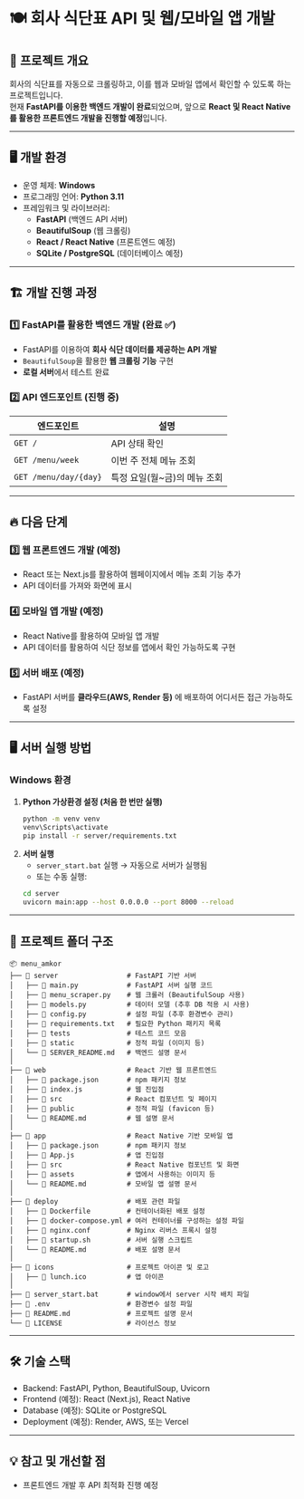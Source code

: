 # 🍽 회사 식단표 API 및 웹/모바일 앱 개발

## 📌 프로젝트 개요
회사의 식단표를 자동으로 크롤링하고, 이를 웹과 모바일 앱에서 확인할 수 있도록 하는 프로젝트입니다.  
현재 **FastAPI를 이용한 백엔드 개발이 완료**되었으며, 앞으로 **React 및 React Native를 활용한 프론트엔드 개발을 진행할 예정**입니다.

---

## 🖥 개발 환경
- 운영 체제: **Windows**
- 프로그래밍 언어: **Python 3.11**
- 프레임워크 및 라이브러리:
  - **FastAPI** (백엔드 API 서버)
  - **BeautifulSoup** (웹 크롤링)
  - **React / React Native** (프론트엔드 예정)
  - **SQLite / PostgreSQL** (데이터베이스 예정)

---
## 🏗 개발 진행 과정

### 1️⃣ FastAPI를 활용한 백엔드 개발 (완료 ✅)
- FastAPI를 이용하여 **회사 식단 데이터를 제공하는 API 개발**
- `BeautifulSoup`을 활용한 **웹 크롤링 기능** 구현
- **로컬 서버**에서 테스트 완료

### 2️⃣ API 엔드포인트 (진행 중)
| 엔드포인트 | 설명 |
|-----------|------|
| `GET /` | API 상태 확인 |
| `GET /menu/week` | 이번 주 전체 메뉴 조회 |
| `GET /menu/day/{day}` | 특정 요일(월~금)의 메뉴 조회 |
---
## 🔥 다음 단계
### 3️⃣ 웹 프론트엔드 개발 (예정)
- React 또는 Next.js를 활용하여 웹페이지에서 메뉴 조회 기능 추가
- API 데이터를 가져와 화면에 표시
### 4️⃣ 모바일 앱 개발 (예정)
- React Native를 활용하여 모바일 앱 개발
- API 데이터를 활용하여 식단 정보를 앱에서 확인 가능하도록 구현
### 5️⃣ 서버 배포 (예정)
- FastAPI 서버를 **클라우드(AWS, Render 등)** 에 배포하여 어디서든 접근 가능하도록 설정
---


## 🖥 서버 실행 방법
### Windows 환경
1. **Python 가상환경 설정 (처음 한 번만 실행)**
    ```sh
    python -m venv venv
    venv\Scripts\activate
    pip install -r server/requirements.txt
    ```
2. **서버 실행**
    - `server_start.bat` 실행 → 자동으로 서버가 실행됨
    - 또는 수동 실행:
    ```sh
    cd server
    uvicorn main:app --host 0.0.0.0 --port 8000 --reload
    ```
---
## 📂 프로젝트 폴더 구조
```commandline
📦 menu_amkor
├── 📂 server                 # FastAPI 기반 서버
│   ├── 📜 main.py            # FastAPI 서버 실행 코드
│   ├── 📜 menu_scraper.py    # 웹 크롤러 (BeautifulSoup 사용)
│   ├── 📜 models.py          # 데이터 모델 (추후 DB 적용 시 사용)
│   ├── 📜 config.py          # 설정 파일 (추후 환경변수 관리)
│   ├── 📜 requirements.txt   # 필요한 Python 패키지 목록
│   ├── 📂 tests              # 테스트 코드 모음
│   ├── 📂 static             # 정적 파일 (이미지 등)
│   └── 📜 SERVER_README.md   # 백엔드 설명 문서
│
├── 📂 web                    # React 기반 웹 프론트엔드
│   ├── 📜 package.json       # npm 패키지 정보
│   ├── 📜 index.js           # 웹 진입점
│   ├── 📂 src                # React 컴포넌트 및 페이지
│   ├── 📂 public             # 정적 파일 (favicon 등)
│   └── 📜 README.md          # 웹 설명 문서
│
├── 📂 app                    # React Native 기반 모바일 앱
│   ├── 📜 package.json       # npm 패키지 정보
│   ├── 📜 App.js             # 앱 진입점
│   ├── 📂 src                # React Native 컴포넌트 및 화면
│   ├── 📂 assets             # 앱에서 사용하는 이미지 등
│   └── 📜 README.md          # 모바일 앱 설명 문서
│
├── 📂 deploy                 # 배포 관련 파일
│   ├── 📜 Dockerfile         # 컨테이너화된 배포 설정
│   ├── 📜 docker-compose.yml # 여러 컨테이너를 구성하는 설정 파일
│   ├── 📜 nginx.conf         # Nginx 리버스 프록시 설정
│   ├── 📜 startup.sh         # 서버 실행 스크립트
│   └── 📜 README.md          # 배포 설명 문서
│
├── 📂 icons                  # 프로젝트 아이콘 및 로고
│   ├── 📜 lunch.ico          # 앱 아이콘
│
├── 📜 server_start.bat       # window에서 server 시작 배치 파일
├── 📜 .env                   # 환경변수 설정 파일
├── 📜 README.md              # 프로젝트 설명 문서
└── 📜 LICENSE                # 라이선스 정보
```
---
## 🛠 기술 스택
- Backend: FastAPI, Python, BeautifulSoup, Uvicorn
- Frontend (예정): React (Next.js), React Native
- Database (예정): SQLite or PostgreSQL
- Deployment (예정): Render, AWS, 또는 Vercel
---
## 💡 참고 및 개선할 점
- 프론트엔드 개발 후 API 최적화 진행 예정


